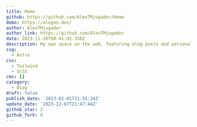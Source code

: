 ```yaml
---
title: Home
github: https://github.com/AlexTMjugador/Home
demo: https://alegon.dev/
author: AlexTMjugador
author_link: https://github.com/AlexTMjugador
date: 2023-11-26T08:41:02.350Z
description: My own space on the web, featuring blog posts and personal highlights.
ssg:
  - Astro
css:
  - Tailwind
  - SCSS
cms: []
category:
  - Blog
draft: false
publish_date: '2023-02-01T21:55:34Z'
update_date: '2023-12-07T21:47:44Z'
github_star: 2
github_fork: 0
---
```

